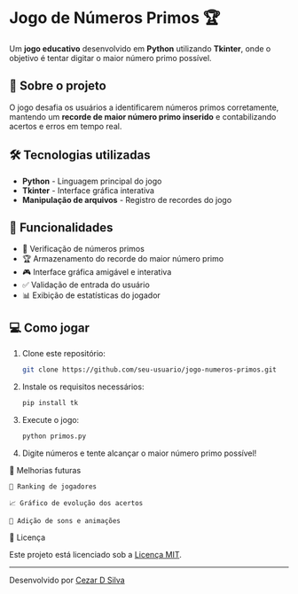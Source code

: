 # Jogo de Números Primos 🏆

Um **jogo educativo** desenvolvido em **Python** utilizando **Tkinter**, onde o objetivo é tentar digitar o maior número primo possível. 

## 🚀 Sobre o projeto

O jogo desafia os usuários a identificarem números primos corretamente, mantendo um **recorde de maior número primo inserido** e contabilizando acertos e erros em tempo real.

## 🛠 Tecnologias utilizadas

- **Python** - Linguagem principal do jogo
- **Tkinter** - Interface gráfica interativa
- **Manipulação de arquivos** - Registro de recordes do jogo

## 📌 Funcionalidades

- 🔢 Verificação de números primos
- 🏆 Armazenamento do recorde do maior número primo
- 🎮 Interface gráfica amigável e interativa
- ✅ Validação de entrada do usuário
- 📊 Exibição de estatísticas do jogador

## 💻 Como jogar

1. Clone este repositório:
   ```sh
   git clone https://github.com/seu-usuario/jogo-numeros-primos.git

2. Instale os requisitos necessários:
   ```sh
   pip install tk

3. Execute o jogo:
   ```sh
   python primos.py

4. Digite números e tente alcançar o maior número primo possível!


📌 Melhorias futuras

    🏅 Ranking de jogadores

    📈 Gráfico de evolução dos acertos

    🎵 Adição de sons e animações

📝 Licença

Este projeto está licenciado sob a [Licença MIT](LICENSE).

---
Desenvolvido por [Cezar D Silva](https://github.com/cezardsilva)

